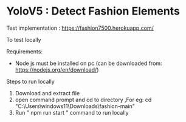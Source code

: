 # YoloV5 : Detect Fashion Elements

Test implementation : https://fashion7500.herokuapp.com/

To test locally

Requirements:

* Node js must be installed on pc (can be downloaded from: https://nodejs.org/en/download/)

Steps to run locally

1) Download and extract file 
2) open command prompt and cd to directory ,For eg: cd "C:\Users\windows11\Downloads\fashion-main"
3) Run " npm run start " command to run locally
